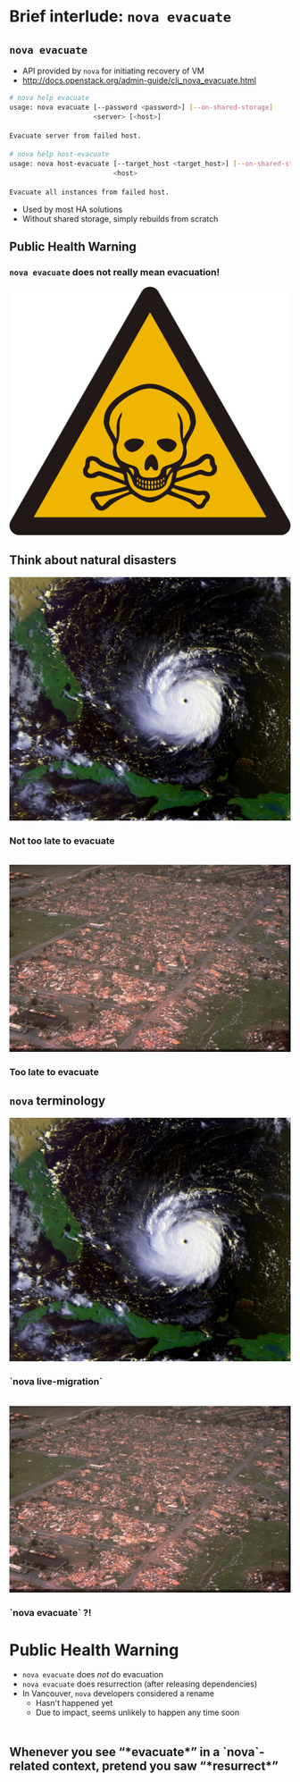<!-- .slide: data-state="section-break" id="terminology" -->
# Brief interlude: `nova evacuate`


<!-- .slide: data-state="normal" id="nova-evacuate" -->
## `nova evacuate`

*   API provided by `nova` for initiating recovery of VM
*   http://docs.openstack.org/admin-guide/cli_nova_evacuate.html

```sh
# nova help evacuate
usage: nova evacuate [--password <password>] [--on-shared-storage]
                     <server> [<host>]

Evacuate server from failed host.

# nova help host-evacuate
usage: nova host-evacuate [--target_host <target_host>] [--on-shared-storage]
                          <host>

Evacuate all instances from failed host.
```

*   Used by most HA solutions
*   Without shared storage, simply rebuilds from scratch


<!-- .slide: data-state="normal" id="public-health-warning" -->
## Public Health Warning

### `nova evacuate` does not really mean evacuation!

<img alt="skull and cross-bones warning triangle"
     src="images/hazardous.gif" />


<!-- .slide: data-state="normal" id="hurricanes" class="hurricane" -->
## Think about natural disasters

<div class="row vcenter before">
    <div class="col-md-6">
        <img src="images/hurricane-Andrew.jpg" alt="hurricane Andrew satellite view"
             class="pull-right" />
    </div>
    <div class="text col-md-6">
        <h3 class="fragment" data-fragment-index="1">
            Not too late to evacuate
        </h3>
    </div>
</div>
<br clear="left" />
<div class="row vcenter after">
    <div class="col-md-6">
        <img src="images/hurricane-devastation.jpg" alt="hurricane devastation"
             class="pull-right" />
    </div>
    <div class="text col-md-6">
        <h3 class="fragment" data-fragment-index="1">
            Too late to evacuate
        </h3>
    </div>
</div>


<!-- .slide: data-state="normal" id="nova-terminology" class="hurricane" -->
## `nova` terminology

<div class="row vcenter before">
    <div class="col-md-6">
        <img src="images/hurricane-Andrew.jpg" alt="hurricane Andrew satellite view"
             class="pull-right" />
    </div>
    <div class="text col-md-6">
        <h3>
            `nova live-migration`
        </h3>
    </div>
</div>
<br clear="left" />
<div class="row vcenter after">
    <div class="col-md-6">
        <img src="images/hurricane-devastation.jpg" alt="hurricane devastation"
             class="pull-right" />
    </div>
    <div class="text col-md-6">
        <h3>
            `nova evacuate` ?!
        </h3>
    </div>
</div>


<!-- .slide: data-state="normal" id="health-warning-summary" -->
# Public Health Warning

*   `nova evacuate` does *not* do evacuation
*   `nova evacuate` does resurrection (after releasing dependencies)
*   In Vancouver, `nova` developers considered a rename
    *    Hasn't happened yet
    *    Due to impact, seems unlikely to happen any time soon

<h2 class="fg-dark-green" style="margin-top: 50px;">
    Whenever you see “*evacuate*” in a `nova`-related context,
    pretend you saw “*resurrect*”
</h2>
